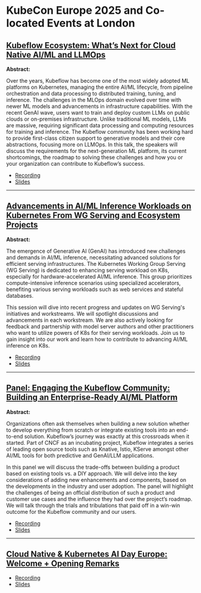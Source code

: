 # KubeCon Europe 2025 and Co-located Events at London


## [Kubeflow Ecosystem: What’s Next for Cloud Native AI/ML and LLMOps](https://sched.co/1tcz0)

**Abstract:**

Over the years, Kubeflow has become one of the most widely adopted ML platforms on Kubernetes, managing the entire AI/ML lifecycle, from pipeline orchestration and data processing to distributed training, tuning, and inference. The challenges in the MLOps domain evolved over time with newer ML models and advancements in infrastructure capabilities. With the recent GenAI wave, users want to train and deploy custom LLMs on public clouds or on-premises infrastructure. Unlike traditional ML models, LLMs are massive, requiring significant data processing and computing resources for training and inference. The Kubeflow community has been working hard to provide first-class citizen support to generative models and their core abstractions, focusing more on LLMOps. In this talk, the speakers will discuss the requirements for the next-generation ML platform, its current shortcomings, the roadmap to solving these challenges and how you or your organization can contribute to Kubeflow’s success.

* [Recording](https://youtu.be/gGP9QdlNr9Y?si=bnnEKghboJZIV8q0)
* [Slides](https://docs.google.com/presentation/d/1vR9G63Vr8Hej9rszBfFVjhp-L5cKZMQp/edit?usp=sharing&ouid=114396299228948489624&rtpof=true&sd=true)

---

## [Advancements in AI/ML Inference Workloads on Kubernetes From WG Serving and Ecosystem Projects](https://sched.co/1tcx7)

**Abstract:**

The emergence of Generative AI (GenAI) has introduced new challenges and demands in AI/ML inference, necessitating advanced solutions for efficient serving infrastructures. The Kubernetes Working Group Serving (WG Serving) is dedicated to enhancing serving workload on K8s, especially for hardware-accelerated AI/ML inference. This group prioritizes compute-intensive inference scenarios using specialized accelerators, benefiting various serving workloads such as web services and stateful databases.

This session will dive into recent progress and updates on WG Serving's initiatives and workstreams. We will spotlight discussions and advancements in each workstream. We are also actively looking for feedback and partnership with model server authors and other practitioners who want to utilize powers of K8s for their serving workloads. Join us to gain insight into our work and learn how to contribute to advancing AI/ML inference on K8s.

* [Recording](https://youtu.be/G8U141NkrDI?si=q0R_u_8b59kg3ItO)
* [Slides](https://docs.google.com/presentation/d/1c2GkWA2l5XS4YqH-7xizWZYnBp0dunCx/edit?usp=sharing&ouid=114396299228948489624&rtpof=true&sd=true)

---

## [Panel: Engaging the Kubeflow Community: Building an Enterprise-Ready AI/ML Platform](https://sched.co/1u5fl)

**Abstract:**

Organizations often ask themselves when building a new solution whether to develop everything from scratch or integrate existing tools into an end-to-end solution. Kubeflow’s journey was exactly at this crossroads when it started. Part of CNCF as an incubating project, Kubeflow integrates a series of leading open source tools such as Knative, Istio, KServe amongst other AI/ML tools for both predictive and GenAI/LLM applications.

In this panel we will discuss the trade-offs between building a product based on existing tools vs. a DIY approach. We will delve into the key considerations of adding new enhancements and components, based on the developments in the industry and user adoption. The panel will highlight the challenges of being an official distribution of such a product and customer use cases and the influence they had over the project’s roadmap. We will talk through the trials and tribulations that paid off in a win-win outcome for the Kubeflow community and our users.

* [Recording](https://youtu.be/eZYBILVeaWY?si=a1PUC9Rb2_-Qd0XZ)
* [Slides](https://docs.google.com/presentation/d/1K5P5G-Oza3ai-YbjkbX34N42QGZJxz-kmK4ktJwPah8/edit?usp=sharing)

---

## [Cloud Native & Kubernetes AI Day Europe: Welcome + Opening Remarks](https://sched.co/1u5gF)

* [Recording](https://youtu.be/IwlN9LwL97s?si=Io8UQpDFxCqrO5tE)
* [Slides](https://docs.google.com/presentation/d/1oGengM2DsP9nvz6fCclMi9qz4wbYDm8ealsoUb2jFNM/edit?usp=sharing)

